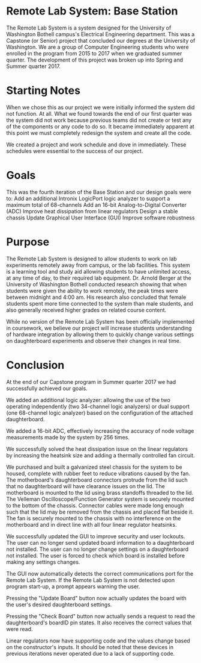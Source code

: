 # Remote Lab System: Base Station
The Remote Lab System is a system designed for the University of Washington Bothell campus's Electrical Engineering department. This was a Capstone (or Senior) project that concluded our degrees at the University of Washington. We are a group of Computer Engineering students who were enrolled in the program from 2015 to 2017 when we graduated summer quarter. The development of this project was broken up into Spring and Summer quarter 2017.

# Starting Notes
When we chose this as our project we were initially informed the system did not function. At all. What we found towards the end of our first quarter was the system did not work because previous teams did not create or test any of the components or any code to do so. It became immediately apparent at this point we must completely redesign the system and create all the code.

We created a project and work schedule and dove in immediately. These schedules were essential to the success of our project.

# Goals
This was the fourth iteration of the Base Station and our design goals were to: 
Add an additional Intronix LogicPort logic analyzer to support a maximum total of 68-channels
Add an 16-bit Analog-to-Digital Converter (ADC)
Improve heat dissipation from linear regulators
Design a stable chassis
Update Graphical User Interface (GUI)
Improve software robustness

# Purpose
The Remote Lab System is designed to allow students to work on lab experiments remotely away from campus, or the lab facilities. This system is a learning tool and study aid allowing students to have unlimited access, at any time of day, to their required lab equipment. Dr. Arnold Berger at the University of Washington Bothell conducted research showing that when students were given the ability to work remotely, the peak times were between midnight and 4:00 am. His research also concluded that female students spent more time connected to the system than male students, and also generally received higher grades on related course content.

While no version of the Remote Lab System has been officially implemented in coursework, we believe our project will increase students understanding of hardware integration by allowing them to quickly change various settings on daughterboard experiments and observe their changes in real time.

# Conclusion
At the end of our Capstone program in Summer quarter 2017 we had successfully achieved our goals. 

We added an additional logic analyzer: allowing the use of the two operating independently (two 34-channel logic analyzers) or dual support (one 68-channel logic analyzer) based on the configuration of the attached daughterboard.

We added a 16-bit ADC, effectively increasing the accuracy of node voltage measurements made by the system by 256 times.

We successfully solved the heat dissipation issue on the linear regulators by increasing the heatsink size and adding a thermally controlled fan circuit. 

We purchased and built a galvanized steel chassis for the system to be housed, complete with rubber feet to reduce vibrations caused by the fan. The motherboard's daughterboard connectors protrude from the lid such that no daughterboard will have clearance issues on the lid. The motherboard is mounted to the lid using brass standoffs threaded to the lid. The Velleman Oscilloscope/Function Generator system is securely mounted to the bottom of the chassis. Connector cables were made long enough such that the lid may be removed from the chassis and placed flat beside it. The fan is securely mounted to the chassis with no interference on the motherboard and in direct line with all four linear regulator heatsinks.

We successfully updated the GUI to improve security and user lockouts. The user can no longer send updated board information to a daughterboard not installed. The user can no longer change settings on a daughterboard not installed. The user is forced to check which board is installed before making any settings changes. 

The GUI now automatically detects the correct communications port for the Remote Lab System. If the Remote Lab System is not detected upon program start-up, a prompt appears warning the user.

Pressing the "Update Board" button now actually updates the board with the user's desired daughterboard settings.

Pressing the "Check Board" button now actually sends a request to read the daughterboard's boardID pin states. It also receives the correct values that were read.

Linear regulators now have supporting code and the values change based on the constructor's inputs. It should be noted that these devices in previous iterations never operated due to a lack of supporting code.


